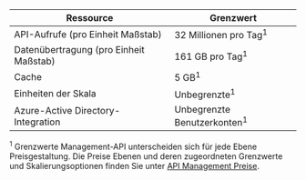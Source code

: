| Ressource                          | Grenzwert                                    |
|-----------------------------------|------------------------------------------|
| API-Aufrufe (pro Einheit Maßstab)     | 32 Millionen pro Tag<sup>1</sup>            |
| Datenübertragung (pro Einheit Maßstab) | 161 GB pro Tag<sup>1</sup> |
| Cache                             | 5 GB<sup>1</sup> |
| Einheiten der Skala                    | Unbegrenzte<sup>1</sup> |
| Azure-Active Directory-Integration| Unbegrenzte Benutzerkonten<sup>1</sup> |

<sup>1</sup> Grenzwerte Management-API unterscheiden sich für jede Ebene Preisgestaltung. Die Preise Ebenen und deren zugeordneten Grenzwerte und Skalierungsoptionen finden Sie unter [API Management Preise](https://azure.microsoft.com/pricing/details/api-management/).